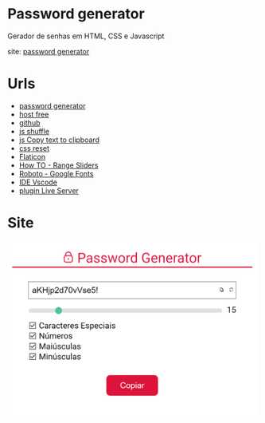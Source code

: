 # Password generator

Gerador de senhas em HTML, CSS e Javascript

site: [password generator](http://testes.hospedagem-gratis.com/)

# Urls

- [password generator](http://testes.hospedagem-gratis.com/)
- [host free](https://hospedagem-gratis.com)
- [github](https://github.com/surfx/password_generator)
- [js shuffle](https://www.freecodecamp.org/news/how-to-shuffle-an-array-of-items-using-javascript-or-typescript/)
- [js Copy text to clipboard](https://stackoverflow.com/questions/71873824/copy-text-to-clipboard-cannot-read-properties-of-undefined-reading-writetext)
- [css reset](http://meyerweb.com/eric/tools/css/reset/)
- [Flaticon](https://www.flaticon.com/br/)
- [How TO - Range Sliders](https://www.w3schools.com/howto/howto_js_rangeslider.asp)
- [Roboto - Google Fonts](https://fonts.google.com/specimen/Roboto)
- [IDE Vscode](https://code.visualstudio.com)
- [plugin Live Server](https://marketplace.visualstudio.com/items?itemName=ritwickdey.LiveServer)


# Site

<img src="..\assets\pass_gen.png" alt="Password Generator">